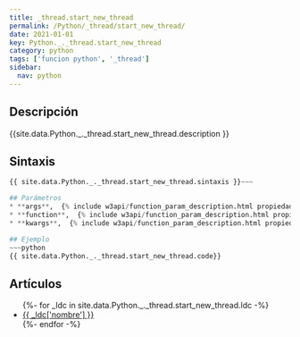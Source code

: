 ```yaml
---
title: _thread.start_new_thread
permalink: /Python/_thread/start_new_thread/
date: 2021-01-01
key: Python._._thread.start_new_thread
category: python
tags: ['funcion python', '_thread']
sidebar: 
  nav: python
---
```


## Descripción
{{site.data.Python._._thread.start_new_thread.description }}

## Sintaxis
~~~python
{{ site.data.Python._._thread.start_new_thread.sintaxis }}~~~

## Parámetros
* **args**,  {% include w3api/function_param_description.html propiedad=site.data.Python._._thread.start_new_thread valor="args" %}
* **function**,  {% include w3api/function_param_description.html propiedad=site.data.Python._._thread.start_new_thread valor="function" %}
* **kwargs**,  {% include w3api/function_param_description.html propiedad=site.data.Python._._thread.start_new_thread valor="kwargs" %}

## Ejemplo
~~~python
{{ site.data.Python._._thread.start_new_thread.code}}
~~~

## Artículos
<ul>
{%- for _ldc in site.data.Python._._thread.start_new_thread.ldc -%}
   <li>
       <a href="{{_ldc['url'] }}">{{ _ldc['nombre'] }}</a>
   </li>
{%- endfor -%}
</ul>
